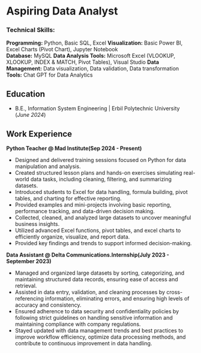 # Aspiring Data Analyst

### Technical Skills:
<span style="font-size: 14px; font-weight: bold;">Programming:</span> Python, Basic SQL, Excel 
<span style="font-size: 14px; font-weight: bold;">Visualization:</span> Basic Power BI, Excel Charts (Pivot Chart), Jupyter Notebook   
<span style="font-size: 14px; font-weight: bold;">Database:</span> MySQL
<span style="font-size: 14px; font-weight: bold;">Data Analysis Tools:</span>  Microsoft Excel (VLOOKUP, XLOOKUP, INDEX & MATCH, Pivot Tables), Visual Studio
<span style="font-size: 14px; font-weight: bold;">Data Management:</span> Data visualization, Data validation, Data transformation
<span style="font-size: 14px; font-weight: bold;">Tools:</span> Chat GPT for Data Analytics


## Education
- B.E., Information System Engineering | Erbil Polytechnic University (_June 2024_)
  
## Work Experience
**Python Teacher @ Mad Institute(Sep 2024 - Present)**
-	Designed and delivered training sessions focused on Python for data manipulation and analysis.
-	Created structured lesson plans and hands-on exercises simulating real-world data tasks, including cleaning, filtering, and summarizing datasets.
-	Introduced students to Excel for data handling, formula building, pivot tables, and charting for effective reporting.
-	Provided examples and mini-projects involving basic reporting, performance tracking, and data-driven decision making.
- Collected, cleaned, and analyzed large datasets to uncover meaningful business insights. 
- Utilized advanced Excel functions, pivot tables, and excel charts to efficiently organize, visualize, and report data.
- Provided key findings and trends to support informed decision-making.


**Data Assistant @ Delta Communications.Internship(July 2023 - September 2023)**
- Managed and organized large datasets by sorting, categorizing, and maintaining structured data records, ensuring ease of access and retrieval.
- Assisted in data entry, validation, and cleaning processes by cross-referencing information, eliminating errors, and ensuring high levels of accuracy and consistency.
- Ensured adherence to data security and confidentiality policies by following strict guidelines on handling sensitive information and maintaining compliance with company regulations.
- Stayed updated with data management trends and best practices to improve workflow efficiency, optimize data processing methods, and contribute to continuous improvement in data handling.
